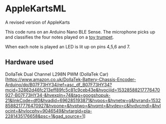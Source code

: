 # AppleKartsML
A revised version of AppleKarts

This code runs on an Arduino Nano BLE Sense. The microphone picks up and classifies the four notes played on a [toy trumpet](https://www.nda-toys.com/product/5218/bontempi-silver-trumpet-42cm-wholesale). 

When each note is played an LED is lit up on pins 4,5,6 and 7.

## Hardware used
DollaTek Dual Channel L298N PWM
(DollaTek Car) [https://www.amazon.co.uk/DollaTek-Battery-Chassis-Encoder-Arduino/dp/B07F73HY34/ref=asc_df_B07F73HY34?mcid=32862d46fc213eff89fc5c81c9ceb43e&hvocijid=15328588217776470927-B07F73HY34-&hvexpln=74&tag=googshopuk-21&linkCode=df0&hvadid=696285193871&hvpos=&hvnetw=g&hvrand=15328588217776470927&hvpone=&hvptwo=&hvqmt=&hvdev=c&hvdvcmdl=&hvlocint=&hvlocphy=9046549&hvtargid=pla-2281435176658&psc=1&gad_source=1]
